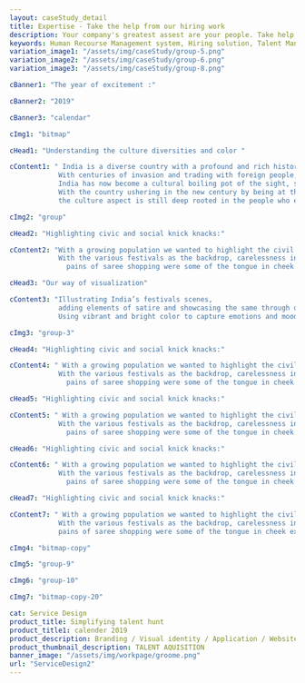 ```yaml
---
layout: caseStudy_detail
title: Expertise - Take the help from our hiring work
description: Your company's greatest assest are your people. Take help our hiring experts to recruit the best desired talents.
keywords: Human Recourse Management system, Hiring solution, Talent Management Software, Application Tracking System, AI-Enabled, Recruitment Management software, recruitment system, Talent CRM, HR Software, Bangalore, India
variation_image1: "/assets/img/caseStudy/group-5.png"
variation_image2: "/assets/img/caseStudy/group-6.png"
variation_image3: "/assets/img/caseStudy/group-8.png"

cBanner1: "The year of excitement :"

cBanner2: "2019"

cBanner3: "calendar"

cImg1: "bitmap"

cHead1: "Understanding the culture diversities and color "

cContent1: " India is a diverse country with a profound and rich history.
            With centuries of invasion and trading with foreign people,
            India has now become a cultural boiling pot of the sight, sound and people. 
            With the country ushering in the new century by being at the edge of business and technology,
            the culture aspect is still deep rooted in the people who embrace and celebrate festivals with vigor."

cImg2: "group"

cHead2: "Highlighting civic and social knick knacks:"

cContent2: "With a growing population we wanted to highlight the civil issues afflicting the country. 
            With the various festivals as the backdrop, carelessness in public property, vandalism,
              pains of saree shopping were some of the tongue in cheek examples that we have tried to showcase with subtlety."

cHead3: "Our way of visualization"

cContent3: "Illustrating India’s festivals scenes,
            adding elements of satire and showcasing the same through digital paintings.
            Using vibrant and bright color to capture emotions and mood."

cImg3: "group-3"

cHead4: "Highlighting civic and social knick knacks:"

cContent4: " With a growing population we wanted to highlight the civil issues afflicting the country. 
            With the various festivals as the backdrop, carelessness in public property, vandalism,
              pains of saree shopping were some of the tongue in cheek examples that we have tried to showcase with subtlety."

cHead5: "Highlighting civic and social knick knacks:"

cContent5: " With a growing population we wanted to highlight the civil issues afflicting the country. 
            With the various festivals as the backdrop, carelessness in public property, vandalism,
              pains of saree shopping were some of the tongue in cheek examples that we have tried to showcase with subtlety."

cHead6: "Highlighting civic and social knick knacks:"

cContent6: " With a growing population we wanted to highlight the civil issues afflicting the country. 
            With the various festivals as the backdrop, carelessness in public property, vandalism,
              pains of saree shopping were some of the tongue in cheek examples that we have tried to showcase with subtlety."

cHead7: "Highlighting civic and social knick knacks:"

cContent7: " With a growing population we wanted to highlight the civil issues afflicting the country. 
            With the various festivals as the backdrop, carelessness in public property, vandalism,
            pains of saree shopping were some of the tongue in cheek examples that we have tried to showcase with subtlety."

cImg4: "bitmap-copy"

cImg5: "group-9"

cImg6: "group-10"

cImg7: "bitmap-copy-20"

cat: Service Design
product_title: Simplifying talent hunt
product_title1: calender 2019
product_description: Branding / Visual identity / Application / Website
product_thumbnail_description: TALENT AQUISITION
banner_image: "/assets/img/workpage/groome.png"
url: "ServiceDesign2"
---
```

